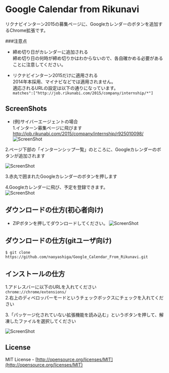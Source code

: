 Google Calendar from Rikunavi
============
リクナビインターン2015の募集ページに、Googleカレンダーのボタンを追加するChrome拡張です。

###注意点
 - 締め切り日がカレンダーに追加される  
 締め切り日の何時が締め切りかはわからないので、各自確かめる必要があることに注意してください。

 - リクナビインターン2015だけに適用される  
 2014年本採用、マイナビなどでは適用されません。  
 適応されるURLの設定は以下の通りになっています。  
`matches":["http://job.rikunabi.com/2015/company/internship/*"]`


ScreenShots
----
- (例)サイバーエージェントの場合  
1.インターン募集ページに飛びます  
<http://job.rikunabi.com/2015/company/internship/r925010098/>  
![ScreenShot](https://raw.github.com/naoyashiga/Chrome_Extensions/master/Google_Calendar_From_Rikunavi/screenshots/cyber.png)

2.ページ下部の「インターンシップ一覧」のところに、Googleカレンダーのボタンが追加されます

![ScreenShot](https://raw.github.com/naoyashiga/Chrome_Extensions/master/Google_Calendar_From_Rikunavi/screenshots/sample.png)

3.赤丸で囲まれたGoogleカレンダーのボタンを押します  

4.Googleカレンダーに飛び、予定を登録できます。  
![ScreenShot](https://raw.github.com/naoyashiga/Chrome_Extensions/master/Google_Calendar_From_Rikunavi/screenshots/calendar.png)

ダウンロードの仕方(初心者向け)
----
- ZIPボタンを押してダウンロードしてください。
![ScreenShot](https://raw.github.com/naoyashiga/Google_Calendar_From_Rikunavi/master/screenshots/download.png)  

ダウンロードの仕方(gitユーザ向け)
----
    $ git clone https://github.com/naoyashiga/Google_Calendar_From_Rikunavi.git

インストールの仕方
----
1.アドレスバーに以下のURLを入れてください  
`chrome://chrome/extensions/`  
2.右上のディベロッパーモードというチェックボックスにチェックを入れてください  

3.「パッケージ化されていない拡張機能を読み込む」というボタンを押して、解凍したファイルを選択してください  

![ScreenShot](https://raw.github.com/naoyashiga/Chrome_Extensions/master/Google_Calendar_From_Rikunavi/screenshots/install.png)


License
----
MIT License - [http://opensource.org/licenses/MIT](http://opensource.org/licenses/MIT)